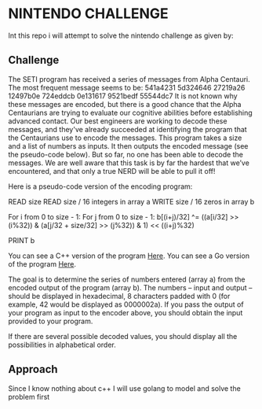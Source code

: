 # NINTENDO CHALLENGE

Int this repo i will attempt to solve the nintendo challenge as given by:

## Challenge

The SETI program has received a series of messages from Alpha Centauri. The most frequent message seems to be: 541a4231 5d324646 27219a26 12497b0e 724eddcb 0e131617 9521bedf 55544dc7
It is not known why these messages are encoded, but there is a good chance that the Alpha Centaurians are trying to evaluate our cognitive abilities before establishing advanced contact.
Our best engineers are working to decode these messages, and they've already succeeded at identifying the program that the Centaurians use to encode the messages. This program takes a size and a list of numbers as inputs. It then outputs the encoded message (see the pseudo-code below).
But so far, no one has been able to decode the messages. We are well aware that this task is by far the hardest that we’ve encountered, and that only a true NERD will be able to pull it off!

Here is a pseudo-code version of the encoding program:
 
READ size
READ size / 16 integers in array a
WRITE size / 16 zeros in array b

For i from 0 to size - 1:
    For j from 0 to size - 1:
        b[(i+j)/32] ^= ((a[i/32] >> (i%32)) & (a[j/32 + size/32] >> (j%32)) & 1) << ((i+j)%32)

PRINT b

You can see a C++ version of the program [Here](cpp/encoder.cpp).
You can see a Go version of the program [Here](go/encoder.go).

The goal is to determine the series of numbers entered (array a) from the encoded output of the program (array b). The numbers – input and output – should be displayed in hexadecimal, 8 characters padded with 0 (for example, 42 would be displayed as 0000002a).
If you pass the output of your program as input to the encoder above, you should obtain the input provided to your program.

If there are several possible decoded values, you should display all the possibilities in alphabetical order.

## Approach

Since I know  nothing about c++ I will use golang to model and solve the problem first
